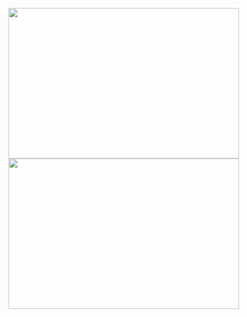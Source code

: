 <p align="center">
 <div display="flex">
  <img  width="460" height="300" src="https://res.cloudinary.com/drewzxzgc/image/upload/v1603334757/jrwtge1vm9bgn9qbi9ld.png">
   <img  width="460" height="300" src="http://www.fillmurray.com/460/300">
 </div>
</p>
